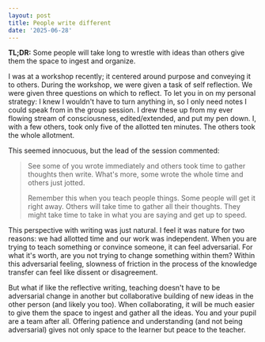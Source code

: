 ```yaml
---
layout: post
title: People write different
date: '2025-06-28'
---
```


**TL;DR:** Some people will take long to wrestle with ideas than others give them the space to ingest and organize.

I was at a workshop recently; it centered around purpose and conveying it to others.
During the workshop, we were given a task of self reflection.
We were given three questions on which to reflect.
To let you in on my personal strategy: I knew I wouldn't have to turn anything in, so I only need notes I could speak from in the group session.
I drew these up from my ever flowing stream of consciousness, edited/extended, and put my pen down.
I, with a few others, took only five of the allotted ten minutes.
The others took the whole allotment.

This seemed innocuous, but the lead of the session commented:

> See some of you wrote immediately and others took time to gather thoughts then write.
> What's more, some wrote the whole time and others just jotted.
>
> Remember this when you teach people things.
> Some people will get it right away.
> Others will take time to gather all their thoughts.
> They might take time to take in what you are saying and get up to speed.

This perspective with writing was just natural.
I feel it was nature for two reasons: we had allotted time and our work was independent.
When you are trying to teach something or convince someone, it can feel adversarial.
For what it's worth, are you not trying to change something within them?
Within this adversarial feeling, slowness of friction in the process of the knowledge transfer can feel like dissent or disagreement.

But what if like the reflective writing, teaching doesn't have to be adversarial change in another but collaborative building of new ideas in the other person (and likely you too).
When collaborating, it will be much easier to give them the space to ingest and gather all the ideas.
You and your pupil are a team after all.
Offering patience and understanding (and not being adversarial) gives not only space to the learner but peace to the teacher.

